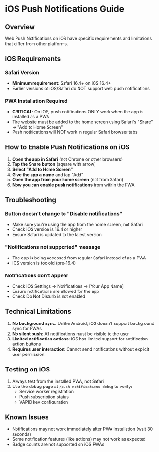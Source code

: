 # iOS Push Notifications Guide

## Overview

Web Push Notifications on iOS have specific requirements and limitations that differ from other platforms.

## iOS Requirements

### Safari Version

- **Minimum requirement**: Safari 16.4+ on iOS 16.4+
- Earlier versions of iOS/Safari do NOT support web push notifications

### PWA Installation Required

- **CRITICAL**: On iOS, push notifications ONLY work when the app is installed as a PWA
- The website must be added to the home screen using Safari's "Share" → "Add to Home Screen"
- Push notifications will NOT work in regular Safari browser tabs

## How to Enable Push Notifications on iOS

1. **Open the app in Safari** (not Chrome or other browsers)
2. **Tap the Share button** (square with arrow)
3. **Select "Add to Home Screen"**
4. **Give the app a name** and tap "Add"
5. **Open the app from your home screen** (not from Safari)
6. **Now you can enable push notifications** from within the PWA

## Troubleshooting

### Button doesn't change to "Disable notifications"

- Make sure you're using the app from the home screen, not Safari
- Check iOS version is 16.4 or higher
- Ensure Safari is updated to the latest version

### "Notifications not supported" message

- The app is being accessed from regular Safari instead of as a PWA
- iOS version is too old (pre-16.4)

### Notifications don't appear

- Check iOS Settings → Notifications → [Your App Name]
- Ensure notifications are allowed for the app
- Check Do Not Disturb is not enabled

## Technical Limitations

1. **No background sync**: Unlike Android, iOS doesn't support background sync for PWAs
2. **No silent push**: All notifications must be visible to the user
3. **Limited notification actions**: iOS has limited support for notification action buttons
4. **Requires user interaction**: Cannot send notifications without explicit user permission

## Testing on iOS

1. Always test from the installed PWA, not Safari
2. Use the debug page at `/push-notifications-debug` to verify:
   - Service worker registration
   - Push subscription status
   - VAPID key configuration

## Known Issues

- Notifications may not work immediately after PWA installation (wait 30 seconds)
- Some notification features (like actions) may not work as expected
- Badge counts are not supported on iOS PWAs
